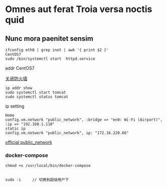 # Omnes aut ferat Troia versa noctis quid

## Nunc mora paenitet sensim

	ifconfig eth0 | grep inet | awk '{ print $2 }'
	CentOS7
	sudo /bin/systemctl start  httpd.service
	
addr CentOS7

[关闭防火墙](http://www.jianshu.com/p/d6414b5295b8)

	ip addr show
	sudo systemctl start tomcat
	sudo systemctl status tomcat
	
ip setting
	
	Home
	config.vm.network "public_network", :bridge => "en0: Wi-Fi (Airport)", :ip => "192.168.1.110"
	static ip
	config.vm.network "public_network", ip: "172.16.220.66"
	
[official public_network](https://www.vagrantup.com/docs/networking/public_network.html)	

### docker-compose

	chmod +x /usr/local/bin/docker-compose


	sudo -i 	// 切换到超级用户下